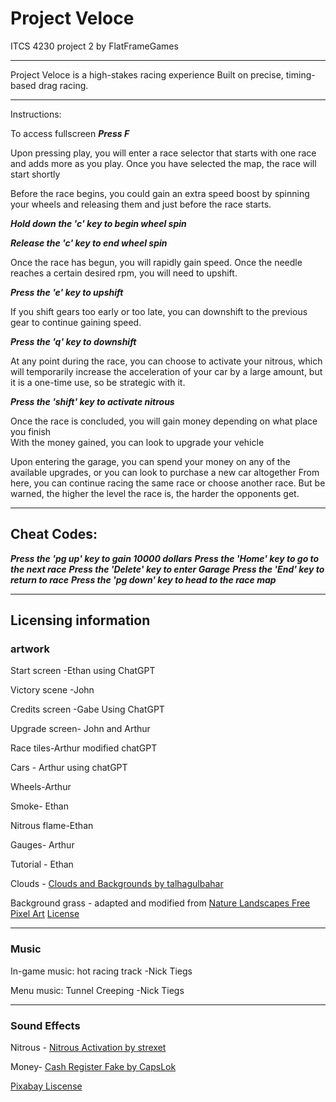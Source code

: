 # Project Veloce

ITCS 4230 project 2 by FlatFrameGames
_________________________________________________
Project Veloce is a high-stakes racing experience 
Built on precise, timing-based drag racing.
_________________________________________________
Instructions:

To access fullscreen ***Press F***

Upon pressing play, you will enter a race selector that starts with one race and adds more as you play. 
Once you have selected the map, the race will start shortly

Before the race begins, you could gain an extra speed boost by spinning your wheels and releasing them and just before the race starts.

***Hold down the 'c' key to begin wheel spin***

***Release the 'c' key to end wheel spin***

Once the race has begun, you will rapidly gain speed. Once the needle reaches a certain desired rpm, you will need to upshift.

***Press the 'e' key to upshift***

If you shift gears too early or too late, you can downshift to the previous gear to continue gaining speed.

***Press the 'q' key to downshift***

At any point during the race, you can choose to activate your nitrous, which will temporarily increase the acceleration of your car by a large amount, but it is a one-time use, so be strategic with it.

***Press the 'shift' key to activate nitrous***

Once the race is concluded, you will gain money depending on what place you finish  
With the money gained, you can look to upgrade your vehicle

Upon entering the garage, you can spend your money on any of the available upgrades, or you can look to purchase a new car altogether 
From here, you can continue racing the same race or choose another race.
But be warned, the higher the level the race is, the harder the opponents get.
___________________________________________________________________________________________________
## Cheat Codes:
***Press the 'pg up' key to gain 10000 dollars***
***Press the 'Home' key to go to the next race***
***Press the 'Delete' key to enter Garage***
***Press the 'End' key to return to race***
***Press the 'pg down' key to head to the race map***
____________________________________________________________________________
## Licensing information
### artwork
Start screen -Ethan using ChatGPT

Victory scene -John 

Credits screen -Gabe Using ChatGPT

Upgrade screen- John and Arthur

Race tiles-Arthur modified chatGPT

Cars - Arthur using chatGPT

Wheels-Arthur

Smoke- Ethan

Nitrous flame-Ethan

Gauges- Arthur

Tutorial - Ethan

Clouds - [Clouds and Backgrounds by talhagulbahar](https://talhagulbahar.itch.io/clouds-and-backgrounds)

Background grass - adapted and modified from [Nature Landscapes Free Pixel Art](https://free-game-assets.itch.io/nature-landscapes-free-pixel-art) [License](https://craftpix.net/file-licenses/)
_________________________________________________
### Music
In-game music:  hot racing track -Nick Tiegs 

Menu music: Tunnel Creeping -Nick Tiegs
________________________________________________
### Sound Effects
Nitrous - [Nitrous Activation by strexet](https://pixabay.com/sound-effects/nitro-activation-48077/)

Money- [Cash Register Fake by CapsLok](https://pixabay.com/sound-effects/cash-register-fake-88639/)

[Pixabay Liscense](https://pixabay.com/service/license-summary/)


 


